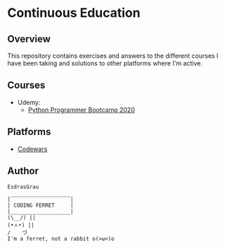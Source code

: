 # Continuous Education 

## Overview

This repository contains exercises and answers to the different courses I have been taking and solutions to other platforms where I'm active.



## Courses

- Udemy:
  - [Python Programmer Bootcamp 2020](https://www.udemy.com/course/the-complete-python-programmer-bootcamp/)



## Platforms

- [Codewars](https://www.codewars.com/users/EsdrasGrau)



## Author

`EsdrasGrau`

```
|‾‾‾‾‾‾‾‾‾‾‾‾‾‾‾‾‾‾‾|
| CODING FERRET     |
|___________________|
(\__/) || 
(•ㅅ•) || 
/ 　 づ
I'm a ferret, not a rabbit o(>ω<)o 
```


